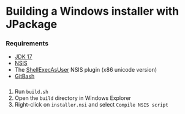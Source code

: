 # Building a Windows installer with JPackage

### Requirements

* [JDK 17](http://jdk.java.net/17)
* [NSIS](https://nsis.sourceforge.io/Main_Page)
* The [ShellExecAsUser](https://nsis.sourceforge.io/ShellExecAsUser_plug-in) NSIS plugin (x86 unicode version)
* [GitBash](https://gitforwindows.org)

### 

1. Run `build.sh`
2. Open the `build` directory in Windows Explorer
3. Right-click on `installer.nsi` and select `Compile NSIS script`
